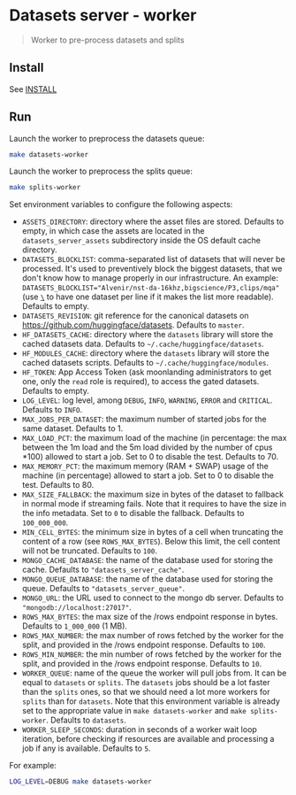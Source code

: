 # Datasets server - worker

> Worker to pre-process datasets and splits

## Install

See [INSTALL](./INSTALL.md#Install)

## Run

Launch the worker to preprocess the datasets queue:

```bash
make datasets-worker
```

Launch the worker to preprocess the splits queue:

```bash
make splits-worker
```

Set environment variables to configure the following aspects:

- `ASSETS_DIRECTORY`: directory where the asset files are stored. Defaults to empty, in which case the assets are located in the `datasets_server_assets` subdirectory inside the OS default cache directory.
- `DATASETS_BLOCKLIST`: comma-separated list of datasets that will never be processed. It's used to preventively block the biggest datasets, that we don't know how to manage properly in our infrastructure. An example: `DATASETS_BLOCKLIST="Alvenir/nst-da-16khz,bigscience/P3,clips/mqa"` (use [`\`](https://stackoverflow.com/a/3871336/7351594) to have one dataset per line if it makes the list more readable). Defaults to empty.
- `DATASETS_REVISION`: git reference for the canonical datasets on https://github.com/huggingface/datasets. Defaults to `master`.
- `HF_DATASETS_CACHE`: directory where the `datasets` library will store the cached datasets data. Defaults to `~/.cache/huggingface/datasets`.
- `HF_MODULES_CACHE`: directory where the `datasets` library will store the cached datasets scripts. Defaults to `~/.cache/huggingface/modules`.
- `HF_TOKEN`: App Access Token (ask moonlanding administrators to get one, only the `read` role is required), to access the gated datasets. Defaults to empty.
- `LOG_LEVEL`: log level, among `DEBUG`, `INFO`, `WARNING`, `ERROR` and `CRITICAL`. Defaults to `INFO`.
- `MAX_JOBS_PER_DATASET`: the maximum number of started jobs for the same dataset. Defaults to 1.
- `MAX_LOAD_PCT`: the maximum load of the machine (in percentage: the max between the 1m load and the 5m load divided by the number of cpus \*100) allowed to start a job. Set to 0 to disable the test. Defaults to 70.
- `MAX_MEMORY_PCT`: the maximum memory (RAM + SWAP) usage of the machine (in percentage) allowed to start a job. Set to 0 to disable the test. Defaults to 80.
- `MAX_SIZE_FALLBACK`: the maximum size in bytes of the dataset to fallback in normal mode if streaming fails. Note that it requires to have the size in the info metadata. Set to `0` to disable the fallback. Defaults to `100_000_000`.
- `MIN_CELL_BYTES`: the minimum size in bytes of a cell when truncating the content of a row (see `ROWS_MAX_BYTES`). Below this limit, the cell content will not be truncated. Defaults to `100`.
- `MONGO_CACHE_DATABASE`: the name of the database used for storing the cache. Defaults to `"datasets_server_cache"`.
- `MONGO_QUEUE_DATABASE`: the name of the database used for storing the queue. Defaults to `"datasets_server_queue"`.
- `MONGO_URL`: the URL used to connect to the mongo db server. Defaults to `"mongodb://localhost:27017"`.
- `ROWS_MAX_BYTES`: the max size of the /rows endpoint response in bytes. Defaults to `1_000_000` (1 MB).
- `ROWS_MAX_NUMBER`: the max number of rows fetched by the worker for the split, and provided in the /rows endpoint response. Defaults to `100`.
- `ROWS_MIN_NUMBER`: the min number of rows fetched by the worker for the split, and provided in the /rows endpoint response. Defaults to `10`.
- `WORKER_QUEUE`: name of the queue the worker will pull jobs from. It can be equal to `datasets` or `splits`. The `datasets` jobs should be a lot faster than the `splits` ones, so that we should need a lot more workers for `splits` than for `datasets`. Note that this environment variable is already set to the appropriate value in `make datasets-worker` and `make splits-worker`. Defaults to `datasets`.
- `WORKER_SLEEP_SECONDS`: duration in seconds of a worker wait loop iteration, before checking if resources are available and processing a job if any is available. Defaults to `5`.

For example:

```bash
LOG_LEVEL=DEBUG make datasets-worker
```
